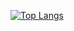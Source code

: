 [![Top Langs](https://github-readme-stats.vercel.app/api/top-langs/?username=FedericoValentino)](https://github.com/anuraghazra/github-readme-stats)
